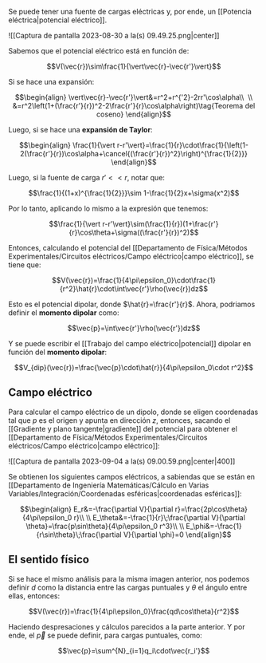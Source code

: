 
Se puede tener una fuente de cargas eléctricas y, por ende, un [[Potencia eléctrica|potencial eléctrico]].

![[Captura de pantalla 2023-08-30 a la(s) 09.49.25.png|center]]

Sabemos que el potencial eléctrico está en función de: 

$$V(\vec{r})\sim\frac{1}{\vert\vec{r}-\vec{r'}\vert}$$

Si se hace una expansión: 

$$\begin{align}
\vert\vec{r}-\vec{r'}\vert&=r^2+r^{'2}-2rr'\cos\alpha\\  \\
&=r^2\left(1+(\frac{r'}{r})^2-2\frac{r'}{r}\cos\alpha\right)\tag{Teorema del coseno}
\end{align}$$

Luego, si se hace una **expansión de Taylor**: 

$$\begin{align}
\frac{1}{\vert r-r'\vert}=\frac{1}{r}\cdot\frac{1}{\left(1-2(\frac{r'}{r})\cos\alpha+\cancel{(\frac{r'}{r})^2}\right)^{\frac{1}{2}}}
\end{align}$$

Luego, si la fuente de carga $r'<<r$, notar que: 

$$\frac{1}{(1+x)^{\frac{1}{2}}}\sim 1-\frac{1}{2}x+\sigma(x^2)$$

Por lo tanto, aplicando lo mismo a la expresión que tenemos: 

$$\frac{1}{\vert r-r'\vert}\sim(\frac{1}{r})(1+\frac{r'}{r}\cos\theta+\sigma((\frac{r'}{r})^2)$$

Entonces, calculando el potencial del [[Departamento de Física/Métodos Experimentales/Circuitos eléctricos/Campo eléctrico|campo eléctrico]], se tiene que: 

$$V(\vec{r})=\frac{1}{4\pi\epsilon_0}\cdot\frac{1}{r^2}\hat{r}\cdot\int\vec{r'}\rho(\vec{r})dz$$

Esto es el potencial dipolar, donde $\hat{r}=\frac{r'}{r}$. Ahora, podriamos definir el **momento dipolar** como: 

$$\vec{p}=\int\vec{r'}\rho(\vec{r'})dz$$

Y se puede escribir el [[Trabajo del campo eléctrico|potencial]] dipolar en función del **momento dipolar**: 

$$V_{dip}(\vec{r})=\frac{\vec{p}\cdot\hat{r}}{4\pi\epsilon_0\cdot r^2}$$

## Campo eléctrico  

Para calcular el campo eléctrico de un dipolo, donde se eligen coordenadas tal que $p$ es el origen y apunta en dirección $z$, entonces, sacando el [[Gradiente y plano tangente|gradiente]] del potencial para obtener el [[Departamento de Física/Métodos Experimentales/Circuitos eléctricos/Campo eléctrico|campo eléctrico]]: 

![[Captura de pantalla 2023-09-04 a la(s) 09.00.59.png|center|400]]


Se obtienen los siguientes campos eléctricos, a sabiendas que se están en [[Departamento de Ingeniería Matemáticas/Cálculo en Varias Variables/Integración/Coordenadas esféricas|coordenadas esféricas]]:

$$\begin{align}
E_r&=-\frac{\partial V}{\partial r}=\frac{2p\cos\theta}{4\pi\epsilon_0 r}\\  \\
E_\theta&=-\frac{1}{r}\;\frac{\partial V}{\partial \theta}=\frac{p\sin\theta}{4\pi\epsilon_0 r^3}\\  \\
E_\phi&=-\frac{1}{r\sin\theta}\;\frac{\partial V}{\partial \phi}=0
\end{align}$$
## El sentido físico 

Si se hace el mismo análisis para la misma imagen anterior, nos podemos definir $d$ como la distancia entre las cargas puntuales y $\theta$ el ángulo entre ellas, entonces: 

$$V(\vec{r})=\frac{1}{4\pi\epsilon_0}\frac{qd\cos\theta}{r^2}$$

Haciendo despresaciones y cálculos parecidos a la parte anterior. Y por ende, el $\vec{p}$ se puede definir, para cargas puntuales, como: 

$$\vec{p}=\sum^{N}_{i=1}q_i\cdot\vec{r_i'}$$